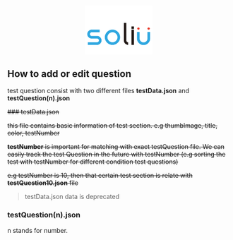 <p align="center">
<img src = "https://github.com/SoliUTeam/Soliu_Team_App/blob/master/Soliu/Soliu/GithubResource/soliuLogo.png" width = "30%" height = "30%"/>
</p>


## How to add or edit question

test question consist with two different files  **testData.json** and **testQuestion(n).json**



~~### testData.json~~

~~this file contains basic information of test section. e.g thumbImage, title, color, testNumber~~

~~**testNumber** is important for matching with exact testQuestion file. We can easily track the test Question in the future with testNumber (e.g sorting the test with testNumber for different condition test questions)~~

~~e.g testNumber is 10, then that certain test section is relate with **testQuestion10.json** file~~

> testData.json data is deprecated


### testQuestion(n).json

  n stands for number. 
